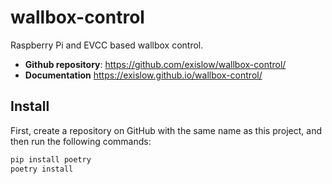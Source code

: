 # wallbox-control

Raspberry Pi and EVCC based wallbox control.

- **Github repository**: <https://github.com/exislow/wallbox-control/>
- **Documentation** <https://exislow.github.io/wallbox-control/>

## Install

First, create a repository on GitHub with the same name as this project, and then run the following commands:

```bash
pip install poetry
poetry install
```
